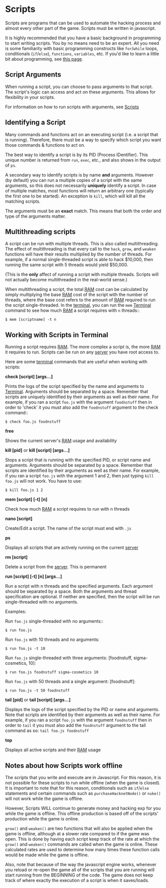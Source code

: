 # Scripts

Scripts are programs that can be used to automate the hacking process
and almost every other part of the game. Scripts must be written
in javascript.

It is highly recommended that you have a basic background in programming
to start writing scripts. You by no means need to be an expert. All you
need is some familiarity with basic programming constructs like
`for`/`while` loops, conditionals (`if`/`else`), `functions`, `variables`, etc.
If you'd like to learn a little bit about programming, see
[this page](../programming/learn.md).

## Script Arguments

When running a script, you can choose to pass arguments to that script.
The script's logic can access and act on these arguments. This allows
for flexibility in your scripts.

For information on how to run scripts with arguments, see
[Scripts](scripts.md)

## Identifying a Script

Many commands and functions act on an executing script
(i.e. a script that is running). Therefore, there must
be a way to specify which script you want those commands & functions
to act on.

The best way to identify a script is by its PID (Process IDentifier). This
unique number is returned from `run`, `exec`, etc., and also
shows in the output of `ps`.

A secondary way to identify scripts is by name **and** arguments. However (by
default) you can run a multiple copies of a script with the same arguments, so
this does not necessarily **uniquely** identify a script. In case of multiple
matches, most functions will return an arbitrary one (typically the first one
to be started). An exception is `kill`, which will kill all the
matching scripts.

The arguments must be an **exact** match. This means that both
the order and type of the arguments matter.

## Multithreading scripts

A script can be run with multiple threads. This is also called multithreading.
The effect of multithreading is that every call to the
`hack`, `grow`, and `weaken` functions
will have their results multiplied by the number of threads.
For example, if a normal single-threaded script
is able to hack $10,000, then running the same script with 5 threads would
yield $50,000.

(This is the **only** affect of running a script with multiple threads.
Scripts will not actually become multithreaded in the real-world
sense.)

When multithreading a script, the total [RAM](ram.md) cost can be calculated by
simply multiplying the base [RAM](ram.md) cost of the script with the number of
threads, where the base cost refers to the amount of [RAM](ram.md) required to
run the script single-threaded. In the [terminal](terminal.md), you can run the
`mem` [Terminal](terminal.md) command to see how much [RAM](ram.md) a script
requires with `n` threads::

    $ mem [scriptname] -t n

## Working with Scripts in Terminal

Running a script requires [RAM](ram.md). The more complex a script is, the more
[RAM](ram.md) it requires to run. Scripts can be run on any [server](server.md) you have root
access to.

Here are some [terminal](terminal.md) commands that are useful when working
with scripts:

**check [script] [args...]**

Prints the logs of the script specified by the name and arguments to
[Terminal](terminal.md). Arguments should be separated by a space. Remember that scripts
are uniquely identified by their arguments as well as their name. For
example, if you ran a script `foo.js` with the argument `foodnstuff`
then in order to 'check' it you must also add the `foodnstuff` argument
to the check command::

    $ check foo.js foodnstuff

**free**

Shows the current server's [RAM](ram.md) usage and availability

**kill [pid]** or **kill [script] [args...]**

Stops a script that is running with the specified PID, or script name and
arguments. Arguments should be separated by a space. Remember that
scripts are identified by their arguments as well as their name.
For example, if you ran a script `foo.js` with
the argument 1 and 2, then just typing `kill foo.js` will
not work. You have to use:

    $ kill foo.js 1 2

**mem [script] [-t] [n]**

Check how much [RAM](ram.md) a script requires to run with n threads

**nano [script]**

Create/Edit a script. The name of the script must end with `.js`

**ps**

Displays all scripts that are actively running on the current [server](servers.md)

**rm [script]**

Delete a script from the [server](servers.md). This is permanent

**run [script] [-t] [n] [args...]**

Run a script with n threads and the specified arguments. Each argument should
be separated by a space. Both the arguments and thread specification are
optional. If neither are specified, then the script will be run single-threaded
with no arguments.

Examples:

Run `foo.js` single-threaded with no arguments::

    $ run foo.js

Run `foo.js` with 10 threads and no arguments:

    $ run foo.js -t 10

Run `foo.js` single-threaded with three arguments: [foodnstuff, sigma-cosmetics, 10]:

    $ run foo.js foodnstuff sigma-cosmetics 10

Run `foo.js` with 50 threads and a single argument: [foodnstuff]:

    $ run foo.js -t 50 foodnstuff

**tail [pid]** or **tail [script] [args...]**

Displays the logs of the script specified by the PID or name and arguments. Note that
scripts are identified by their arguments as well as their name. For example,
if you ran a script `foo.js` with the argument `foodnstuff` then in order to
`tail` it you must also add the `foodnstuff` argument to the tail command as
so: `tail foo.js foodnstuff`

**top**

Displays all active scripts and their [RAM](ram.md) usage

## Notes about how Scripts work offline

The scripts that you write and execute are in Javascript.
For this reason, it is not possible for these scripts to run while
offline (when the game is closed). It is important to note that for
this reason, conditionals such as `if`/`else` statements and certain
commands such as `purchaseHacknetNode()` or `nuke()` will not work while
the game is offline.

However, Scripts WILL continue to generate money and hacking exp
for you while the game is offline. This offline production is based
off of the scripts' production while the game is online.

`grow()` and `weaken()` are two functions that will also be
applied when the game is offline, although at a slower rate compared
to if the game was open. This is done by having each script keep
track of the rate at which the `grow()` and `weaken()` commands are called
when the game is online. These calculated rates are used to determine
how many times these function calls would be made while the game is
offline.

Also, note that because of the way the javascript engine works, whenever you reload or re-open the game all of the
scripts that you are running will start running from the BEGINNING
of the code. The game does not keep track of where exactly the
execution of a script is when it saves/loads.
